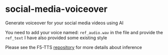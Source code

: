 # social-media-voiceover
Generate voiceover for your social media videos using AI


You need to add your voice named: `ref_audio.wav` in the file and provide the `ref_text` 
I have also provided some existing style 

Please see the F5-TTS [repository](https://github.com/SWivid/F5-TTS/tree/main/src/f5_tts/infer) for more details about inference
